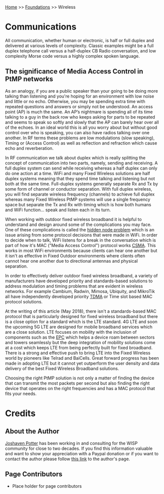 <!-- TITLE: Wireless Foundations -->
<!-- SUBTITLE: Foundations of Wireless System -->

[Home](/) >> [Foundations](/foundations) >> Wireless

# Communications
All communication, whether human or electronic, is half or full duplex and delivered at various levels of complexity. Classic examples might be a full duplex telephone call versus a half-duplex CB Radio conversation, and low complexity Morse code versus a highly complex spoken language.

## The significance of Media Access Control in PtMP networks

As an analogy, if you are a public speaker than your going to be doing more talking than listening and you're hoping for an environment with low noise and little or no echo.  Otherwise, you may be spending extra time with repeated questions and answers or simply not be understood.  An access point (AP) is much the same.  An AP’s nightmare is spending all of its time talking to a guy in the back row who keeps asking for parts to be repeated and seems to speak so softly and slowly that the AP can barely hear over all of the echoes.  In an ideal world this is all you worry about but without good control over who is speaking, you can also have radios talking over one another.  In RF terms these problems are low modulations (slow speaking), Timing or (Access Control) as well as reflection and refraction which cause echo and reverberation.

In RF communication we talk about duplex which is really splitting the concept of communication into two parts, namely, sending and receiving.  A full duplex system can send while receiving whereas a half duplex can only do one action at a time.    WiFi and many Fixed Wireless solutions are half duplex systems meaning that they spend time talking and listening but not both at the same time.  Full-duplex systems generally separate Rx and Tx by some form of channel or conductor separation.  With full duplex wireless, you will find separate wireless frequency (channels) to achieve full duplex whereas many Fixed Wireless PtMP systems will use a single frequency space but separate the Tx and Rx with timing which is how both humans and WiFi function… speak and listen each in its turn.

When working with outdoor fixed wireless broadband it is helpful to understand and design around some of the complications you may face.  One of these complications is called the [hidden node problem](https://en.wikipedia.org/wiki/Hidden_node_problem) which is an issue arising from some protocol decisions that were made in WiFi.  In order to decide when to talk, WiFi listens for a break in the conversation which is part of how it's MAC ("Media Access Control") protocol works [CSMA](https://en.wikipedia.org/wiki/Carrier-sense_multiple_access).  This works in most WiFi environments because clients can hear one another but it isn't as effective in Fixed Outdoor environments where clients often cannot hear one another due to directional antennas and physical separation.

In order to effectively deliver outdoor fixed wireless broadband, a variety of manufacturers have developed priority and standards-based solutions to address modulation and timing problems that are evident in wireless networks.  For example Cambium, Radwin, Mimosa, Ubiquity, and MikroTik all have independently developed priority [TDMA](https://en.wikipedia.org/wiki/Time-division_multiple_access) or Time slot based MAC protocol solutions.

At the writing of this article (May 2018), there isn't a standards-based MAC protocol that is particularly designed for fixed wireless broadband but there is a close option for a standard which is the LTE standard. 4G LTE and soon the upcoming 5G LTE are designed for mobile broadband services which are a close solution.  LTE focuses on mobility with the inclusion of components such as the [EPC](https://en.wikipedia.org/wiki/System_Architecture_Evolution#EPC_protocol_stack) which helps a device roam between sectors and towers seamlessly but the deep integration of mobility solutions come at a cost which keeps LTE from being perfectly built for fixed broadband.  There is a strong and effective push to bring LTE into the Fixed Wireless world by pioneers like Telrad and BaiCells.  Great forward progress has been made in adopting LTE but it cannot yet outperform the user density and data delivery of the best Fixed Wireless Broadband solutions.

Choosing the right PtMP solution is not only a matter of finding the device that can transmit the most packets per second but also finding the right device that operates on the right frequencies and has a MAC protocol that fits your needs.

# Credits
## About the Author
[Joshaven Potter](/authors/joshaven-potter) has been working in and consulting for the WISP community for close to two decades.  If you find this information valuable and want to show your appreciation with a Paypal donation or if you want to contact the author please follow [this link](/authors/joshaven-potter) to the author's page.

## Page Contributors
* Place holder for page contributors
